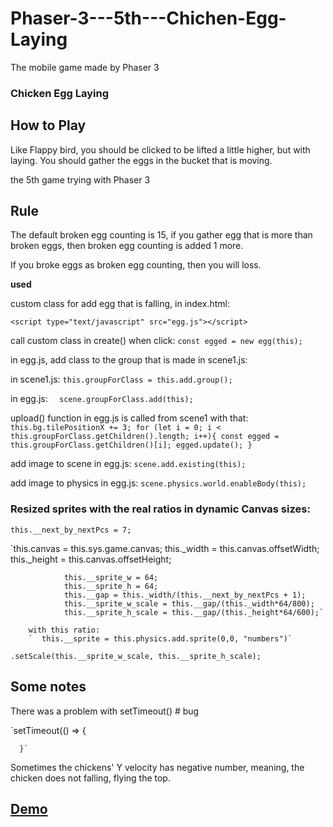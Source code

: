 # Phaser-3---5th---Chichen-Egg-Laying
The mobile game made by Phaser 3


### Chicken Egg Laying

## How to Play

Like Flappy bird, you should be clicked to be lifted a little higher, but with laying. You should gather the eggs in the bucket that is moving. 

the 5th game trying with Phaser 3

## Rule

The default broken egg counting is 15, if you gather egg that is more than broken eggs, then broken egg counting is added 1 more. 

If you broke eggs as broken egg counting, then you will loss.









**used**


custom class for add egg that is falling,
in index.html:

`<script type="text/javascript" src="egg.js"></script>`

call custom class in create()  when click:
`const egged = new egg(this);`

in egg.js, add class to the group that is made in scene1.js:

in scene1.js:  `this.groupForClass = this.add.group();`

in egg.js: `  scene.groupForClass.add(this);`

upload() function in egg.js is called from scene1 with that:
`this.bg.tilePositionX += 3;
for (let i = 0; i < this.groupForClass.getChildren().length; i++){
  const egged = this.groupForClass.getChildren()[i];
  egged.update();
}`

add image to scene in egg.js:
`scene.add.existing(this);`

add image to physics in egg.js:
`scene.physics.world.enableBody(this);`






### Resized sprites with the real ratios in dynamic Canvas sizes:

`this.__next_by_nextPcs = 7;`


   `this.canvas = this.sys.game.canvas;
				this._width = this.canvas.offsetWidth;
				this._height = this.canvas.offsetHeight;


				this.__sprite_w = 64;
				this.__sprite_h = 64;
				this.__gap = this._width/(this.__next_by_nextPcs + 1);
				this.__sprite_w_scale = this.__gap/(this._width*64/800);
				this.__sprite_h_scale = this.__gap/(this._height*64/600);`
        
        with this ratio:
        `  this.__sprite = this.physics.add.sprite(0,0, "numbers")`
  `.setScale(this.__sprite_w_scale, this.__sprite_h_scale);`
  
  
  ## Some notes
  
  There was a problem with setTimeout() # bug
  
  `setTimeout(() => {

  
      }`


Sometimes the chickens' Y velocity has negative number, meaning, the chicken does not falling, flying the top.

## [Demo](https://html5.ozguruygulama.com/chicken_egg_laying/index.html "Demo")
